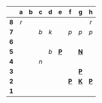 |     |  a  |  b  |  c  |  d  |  e  |  f  |  g  |  h  |
|:---:|:---:|:---:|:---:|:---:|:---:|:---:|:---:|:---:|
|  **8**  |  _r_  |     |     |     |     |     |     |  _r_  |
|  **7**  |     |     |  _b_  |  _k_  |     |  _p_  |  _p_  |  _p_  |
|  **6**  |     |     |     |     |     |     |     |     |
|  **5**  |     |     |     |  _b_  |  [**P**](https://github.com/grim-kalman)  |     |  [**N**](http://localhost:8080/api/chess/select?square=g5)  |     |
|  **4**  |     |     |  _n_  |     |     |     |     |     |
|  **3**  |     |     |     |     |     |     |  [**P**](https://github.com/grim-kalman)  |     |
|  **2**  |     |     |     |     |     |  [**P**](http://localhost:8080/api/chess/select?square=f2)  |  [**K**](http://localhost:8080/api/chess/select?square=g2)  |  [**P**](https://github.com/grim-kalman)  |
|  **1**  |     |     |     |     |     |     |     |     |
